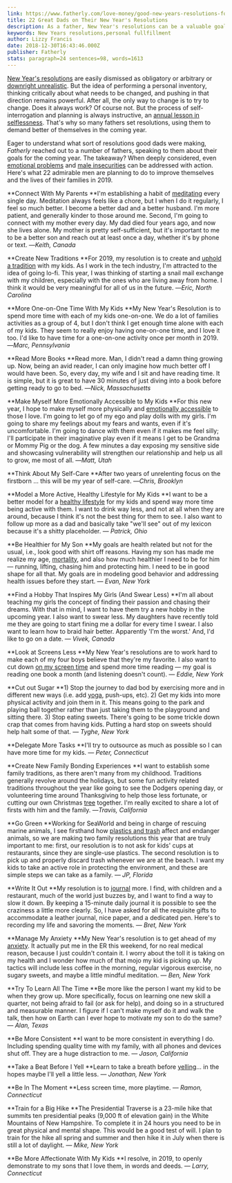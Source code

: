 ```yaml
---
link: https://www.fatherly.com/love-money/good-new-years-resolutions-for-dads/
title: 22 Great Dads on Their New Year's Resolutions
description: As a father, New Year's resolutions can be a valuable goal-setting tool. These men are using them to set the bar higher.
keywords: New Years resolutions,personal fullfillment
author: Lizzy Francis
date: 2018-12-30T16:43:46.000Z
publisher: Fatherly
stats: paragraph=24 sentences=98, words=1613
---
```

[New Year's resolutions](https://www.fatherly.com/love-money/simple-new-years-resolutions-for-men-fathers/) are easily dismissed as obligatory or arbitrary or [downright unrealistic](https://www.fatherly.com/news/psychological-theory-new-years-resolution-failure/). But the idea of performing a personal inventory, thinking critically about what needs to be changed, and pushing in that direction remains powerful. After all, the only way to change is to try to change. Does it always work? Of course not. But the process of self-interrogation and planning is always instructive, an [annual lesson in selflessness](https://www.fatherly.com/health-science/how-to-set-goals-keep-resolutions-for-kids/). That's why so many fathers set resolutions, using them to demand better of themselves in the coming year.

Eager to understand what sort of resolutions good dads were making, _Fatherly_ reached out to a number of fathers, speaking to them about their goals for the coming year. The takeaway? When deeply considered, even [emotional problems](https://www.fatherly.com/health-science/health-risks-holding-back-emotions/) and [male insecurities](https://www.fatherly.com/health-science/why-men-are-secure-about-their-bodies-and-themselves/) can be addressed with action. Here's what 22 admirable men are planning to do to improve themselves and the lives of their families in 2019.

**Connect With My Parents
**I'm establishing a habit of [meditating](https://www.gaiam.com/blogs/discover/meditation-101-techniques-benefits-and-a-beginner-s-how-to) every single day. Meditation always feels like a chore, but I when I do it regularly, I feel so much better. I become a better dad and a better husband. I'm more patient, and generally kinder to those around me. Second, I'm going to connect with my mother every day. My dad died four years ago, and now she lives alone. My mother is pretty self-sufficient, but it's important to me to be a better son and reach out at least once a day, whether it's by phone or text. —_Keith, Canada_

**Create New Traditions
**For 2019, my resolution is to create and [uphold a tradition](https://www.fatherly.com/love-money/family-tradition-holiday-christmas-new-years/) with my kids. As I work in the tech industry, I'm attracted to the idea of going lo-fi. This year, I was thinking of starting a snail mail exchange with my children, especially with the ones who are living away from home. I think it would be very meaningful for all of us in the future. —_Eric, North Carolina_

**More One-on-One Time With My Kids
**My New Year's Resolution is to spend more time with each of my kids one-on-one. We do a lot of families activities as a group of 4, but I don't think I get enough time alone with each of my kids. They seem to really enjoy having one-on-one time, and I love it too. I'd like to have time for a one-on-one activity once per month in 2019. —_Marc, Pennsylvania_

**Read More Books
**Read more. Man, I didn't read a damn thing growing up. Now, being an avid reader, I can only imagine how much better off I would have been. So, every day, my wife and I sit and have reading time. It is simple, but it is great to have 30 minutes of just diving into a book before getting ready to go to bed. —_Nick, Massachusetts_

**Make Myself More Emotionally Accessible to My Kids
**For this new year, I hope to make myself more physically and [emotionally accessible](https://www.fatherly.com/love-money/how-stoic-parents-raise-boys-understand-emotions/) to those I love. I'm going to let go of my ego and play dolls with my girls. I'm going to share my feelings about my fears and wants, even if it's uncomfortable. I'm going to dance with them even if it makes me feel silly; I'll participate in their imaginative play even if it means I get to be Grandma or Mommy Pig or the dog. A few minutes a day exposing my sensitive side and showcasing vulnerability will strengthen our relationship and help us all to grow, me most of all. —_Matt, Utah_

**Think About My Self-Care
**After two years of unrelenting focus on the firstborn ... this will be my year of self-care. —_Chris, Brooklyn_

**Model a More Active, Healthy Lifestyle for My Kids
**I want to be a better model for a [healthy lifestyle](https://www.fatherly.com/news/map-healthiest-least-healthy-states-america/) for my kids and spend way more time being active with them. I want to drink way less, and not at all when they are around, because I think it's not the best thing for them to see. I also want to follow up more as a dad and basically take "we'll see" out of my lexicon because it's a shitty placeholder. _— Patrick, Ohio_

**Be Healthier for My Son
**My goals are health related but not for the usual, i.e., look good with shirt off reasons. Having my son has made me realize my age, [mortality](https://www.fatherly.com/love-money/culture/detroits-dead-baby-scandal-points-to-americas-problem-with-infant-mortality/), and also how much healthier I need to be for him — running, lifting, chasing him and protecting him. I need to be in good shape for all that. My goals are in modeling good behavior and addressing health issues before they start. — _Evan, New York_

**Find a Hobby That Inspires My Girls (And Swear Less)
**I'm all about teaching my girls the concept of finding their passion and chasing their dreams. With that in mind, I want to have them try a new hobby in the upcoming year. I also want to swear less. My daughters have recently told me they are going to start fining me a dollar for every time I swear. I also want to learn how to braid hair better. Apparently 'I'm the worst.' And, I'd like to go on a date. _— Vivek, Canada_

**Look at Screens Less
**My New Year's resolutions are to work hard to make each of my four boys believe that they're my favorite. I also want to cut down [on my screen time](https://www.fatherly.com/health-science/screentime-kids-smartphones-millennial-generation/) and spend more time reading — my goal is reading one book a month (and listening doesn't count). _— Eddie, New York_

**Cut out Sugar
**1) Stop the journey to dad bod by exercising more and in different new ways (i.e. add [yoga](https://www.fatherly.com/health-science/yoga-poses-that-make-you-poop/), push-ups, etc). 2) Get my kids into more physical activity and join them in it. This means going to the park and playing ball together rather than just taking them to the playground and sitting there. 3) Stop eating sweets. There's going to be some trickle down crap that comes from having kids. Putting a hard stop on sweets should help halt some of that. _— Tyghe, New York_

**Delegate More Tasks
**I'll try to outsource as much as possible so I can have more time for my kids. _— Peter, Connecticut_

**Create New Family Bonding Experiences
**I want to establish some family traditions, as there aren't many from my childhood. Traditions generally revolve around the holidays, but some fun activity related traditions throughout the year like going to see the Dodgers opening day, or volunteering time around Thanksgiving to help those less fortunate, or cutting our own Christmas [tree](https://www.fatherly.com/news/avoid-holiday-hassle-with-an-easy-to-assemble-pop-up-christmas-tree/) together. I'm really excited to share a lot of firsts with him and the family. —_Travis, California_

**Go Green
**Working for SeaWorld and being in charge of rescuing marine animals, I see firsthand how [plastics and trash](https://www.fatherly.com/news/california-becomes-first-state-ban-plastic-straws/) affect and endanger animals, so we are making two family resolutions this year that are truly important to me: first, our resolution is to not ask for kids' cups at restaurants, since they are single-use plastics. The second resolution is to pick up and properly discard trash whenever we are at the beach. I want my kids to take an active role in protecting the environment, and these are simple steps we can take as a family. _— JP, Florida_

**Write It Out
**My resolution is to [journal](https://www.fatherly.com/love-money/culture/work-life-balance-journalism-newsrooms-poynter/) more. I find, with children and a restaurant, much of the world just buzzes by, and I want to find a way to slow it down. By keeping a 15-minute daily journal it is possible to see the craziness a little more clearly. So, I have asked for all the requisite gifts to accommodate a leather journal, nice paper, and a dedicated pen. Here's to recording my life and savoring the moments. — _Bret, New York_

**Manage My Anxiety
**My New Year's resolution is to get ahead of my [anxiety](https://www.fatherly.com/news/justin-timberlake-opens-up-about-the-anxiety-of-raising-a-kid-in-the-age-of-social-media/). It actually put me in the ER this weekend, for no real medical reason, because I just couldn't contain it. I worry about the toll it is taking on my health and I wonder how much of that mojo my kid is picking up. My tactics will include less coffee in the morning, regular vigorous exercise, no sugary sweets, and maybe a little mindful meditation. — _Ben, New York_

**Try To Learn All The Time
**Be more like the person I want my kid to be when they grow up. More specifically, focus on learning one new skill a quarter, not being afraid to fail (or ask for help), and doing so in a structured and measurable manner. I figure if I can't make myself do it and walk the talk, then how on Earth can I ever hope to motivate my son to do the same? _— Alan, Texas_

**Be More Consistent
**I want to be more consistent in everything I do. Including spending quality time with my family, with all phones and devices shut off. They are a huge distraction to me. _— Jason, California_

**Take a Beat Before I Yell
**Learn to take a breath before [yelling](https://www.fatherly.com/love-money/taxonomy-of-family-fights/)... in the hopes maybe I'll yell a little less. _— Jonathan, New York_

**Be In The Moment
**Less screen time, more playtime. _— Ramon, Connecticut_

**Train for a Big Hike
**The Presidential Traverse is a 23-mile hike that summits ten presidential peaks (9,000 ft of elevation gain) in the White Mountains of New Hampshire. To complete it in 24 hours you need to be in great physical and mental shape. This would be a good test of will. I plan to train for the hike all spring and summer and then hike it in July when there is still a lot of daylight. _— Mike, New York_

**Be More Affectionate With My Kids
**I resolve, in 2019, to openly demonstrate to my sons that I love them, in words and deeds. _— Larry, Connecticut_
